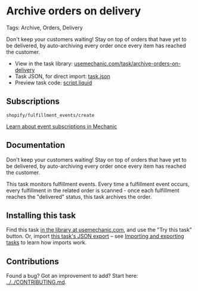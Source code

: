 # Archive orders on delivery

Tags: Archive, Orders, Delivery

Don't keep your customers waiting! Stay on top of orders that have yet to be delivered, by auto-archiving every order once every item has reached the customer.

* View in the task library: [usemechanic.com/task/archive-orders-on-delivery](https://usemechanic.com/task/archive-orders-on-delivery)
* Task JSON, for direct import: [task.json](../../tasks/archive-orders-on-delivery.json)
* Preview task code: [script.liquid](./script.liquid)

## Subscriptions

```liquid
shopify/fulfillment_events/create
```

[Learn about event subscriptions in Mechanic](https://docs.usemechanic.com/article/408-subscriptions)

## Documentation

Don't keep your customers waiting! Stay on top of orders that have yet to be delivered, by auto-archiving every order once every item has reached the customer.

This task monitors fulfillment events. Every time a fulfillment event occurs, every fulfillment in the related order is scanned - once each fulfillment reaches the "delivered" status, this task archives the order.

## Installing this task

Find this task [in the library at usemechanic.com](https://usemechanic.com/task/archive-orders-on-delivery), and use the "Try this task" button. Or, import [this task's JSON export](../../tasks/archive-orders-on-delivery.json) – see [Importing and exporting tasks](https://docs.usemechanic.com/article/505-importing-and-exporting-tasks) to learn how imports work.

## Contributions

Found a bug? Got an improvement to add? Start here: [../../CONTRIBUTING.md](../../CONTRIBUTING.md).
